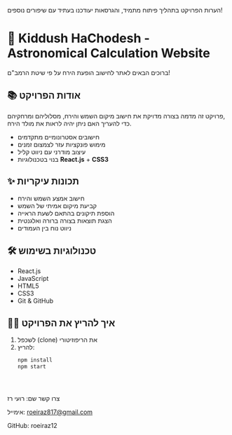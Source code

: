 הערות
הפרויקט בתהליך פיתוח מתמיד, והגרסאות יעודכנו בעתיד עם שיפורים נוספים!



# 🌙 Kiddush HaChodesh - Astronomical Calculation Website

ברוכים הבאים לאתר לחישוב הופעת הירח על פי שיטת הרמב"ם!

## 📚 אודות הפרויקט
פרויקט זה מדמה בצורה מדויקת את חישוב מיקום השמש והירח, מסלוליהם ומרחקיהם,  
כדי להעריך האם ניתן יהיה לראות את מולד הירח.

- חישובים אסטרונומיים מתקדמים
- מימוש פונקציות עזר לצמצום זמנים
- עיצוב מודרני עם ניווט קליל
- בנוי בטכנולוגיות **React.js** + **CSS3**

## ✨ תכונות עיקריות
- חישוב אמצע השמש והירח
- קביעת מיקום אמיתי של השמש
- הוספת תיקונים בהתאם לשעת הראייה
- הצגת תוצאות בצורה ברורה ואלגנטית
- ניווט נוח בין העמודים

## 🛠️ טכנולוגיות בשימוש
- React.js
- JavaScript
- HTML5
- CSS3
- Git & GitHub

## 🧑‍💻 איך להריץ את הפרויקט
1. לשכפל (clone) את הריפוזיטורי
2. להריץ:
   ```bash
   npm install
   npm start





צרו קשר
שם: רועי רז

אימייל: roeiraz817@gmail.com

GitHub: roeiraz12